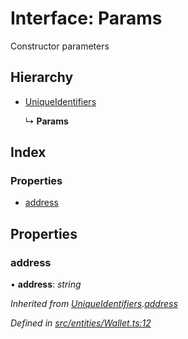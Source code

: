 # Interface: Params

Constructor parameters

## Hierarchy

* [UniqueIdentifiers](_entities_wallet_.uniqueidentifiers.md)

  ↳ **Params**

## Index

### Properties

* [address](_entities_wallet_.params.md#address)

## Properties

###  address

• **address**: *string*

*Inherited from [UniqueIdentifiers](_entities_wallet_.uniqueidentifiers.md).[address](_entities_wallet_.uniqueidentifiers.md#address)*

*Defined in [src/entities/Wallet.ts:12](https://github.com/PolymathNetwork/polymath-sdk/blob/ade5412/src/entities/Wallet.ts#L12)*
